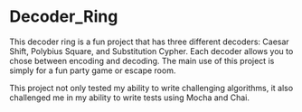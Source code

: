 # Decoder_Ring

This decoder ring is a fun project that has three different decoders: Caesar Shift, Polybius Square, and Substitution Cypher. Each decoder allows 
you to chose between encoding and decoding. The main use of this project is simply for a fun party game or escape room.

This project not only tested my ability to write challenging algorithms, it also challenged me in my ability to write tests using Mocha and Chai.


